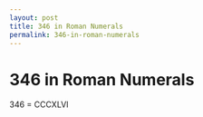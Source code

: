 ```yaml
---
layout: post
title: 346 in Roman Numerals
permalink: 346-in-roman-numerals
---
```


# 346 in Roman Numerals

346 = CCCXLVI
